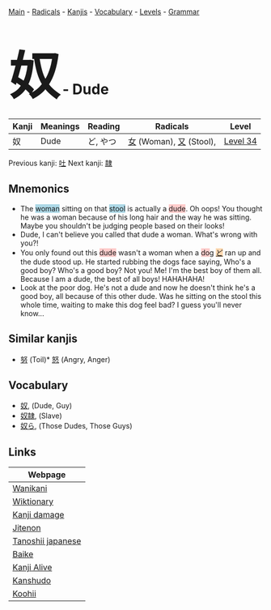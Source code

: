 <style> bigfont {font-size: 100px}</style>
[Main](../index.md) -
[Radicals](../radicals.md) -
[Kanjis](../kanjis.md) -
[Vocabulary](../vocabulary.md) -
[Levels](../levels.md) -
[Grammar](../grammar.md)
# <bigfont> 奴</bigfont> - Dude 

| Kanji | Meanings | Reading | Radicals | Level |
| --- | --- | --- | --- | --- |
| 奴 | Dude | ど, やつ | [女](../radicals/女.md) (Woman), [又](../radicals/又.md) (Stool),  | [Level 34](../levels/wk_level34.md) |

Previous kanji: [吐](吐.md) Next kanji: [隷](隷.md) 

## Mnemonics
 * The <span style="background-color:#ADD8E6"> woman</span> sitting on that <span style="background-color:#ADD8E6"> stool</span> is actually a <span style="background-color:#ffcccb"> dude</span>. Oh oops! You thought he was a woman because of his long hair and the way he was sitting. Maybe you shouldn't be judging people based on their looks!
* Dude, I can't believe you called that dude a woman. What's wrong with you?!
* You only found out this <span style="background-color:#ffcccb"> dude</span> wasn't a woman when a <span style="background-color:#ffcccb"> do</span>g <span style="background-color:#fed8b1"> [ど](https://jisho.org/search/ど)</span> ran up and the dude stood up. He started rubbing the dogs face saying, Who's a good boy? Who's a good boy? Not you! Me! I'm the best boy of them all. Because I am a dude, the best of all boys! HAHAHAHA!
* Look at the poor dog. He's not a dude and now he doesn't think he's a good boy, all because of this other dude. Was he sitting on the stool this whole time, waiting to make this dog feel bad? I guess you'll never know...


## Similar kanjis
 * [努](努.md) (Toil)* [怒](怒.md) (Angry, Anger)


## Vocabulary
 * [奴](../vocabulary/奴.md), (Dude, Guy)
* [奴隷](../vocabulary/奴.md), (Slave)
* [奴ら](../vocabulary/奴.md), (Those Dudes, Those Guys)



## Links 

| Webpage |
| --- |
| [Wanikani          ](https://www.wanikani.com/kanji/奴) |
| [Wiktionary        ](https://en.wiktionary.org/wiki/奴) |
| [Kanji damage      ](http://www.kanjidamage.com/kanji/search?utf8=✓&q=奴) |
| [Jitenon           ](https://jitenon.com/kanji/奴) |
| [Tanoshii japanese ](https://www.tanoshiijapanese.com/dictionary/kanji.cfm?k=奴) |
| [Baike             ](https://baike.baidu.com/item/奴) |
| [Kanji Alive       ](https://app.kanjialive.com/奴) |
| [Kanshudo          ](https://www.kanshudo.com/searchmn?q=奴) |
| [Koohii            ](https://kanji.koohii.com/study/kanji/奴) |
